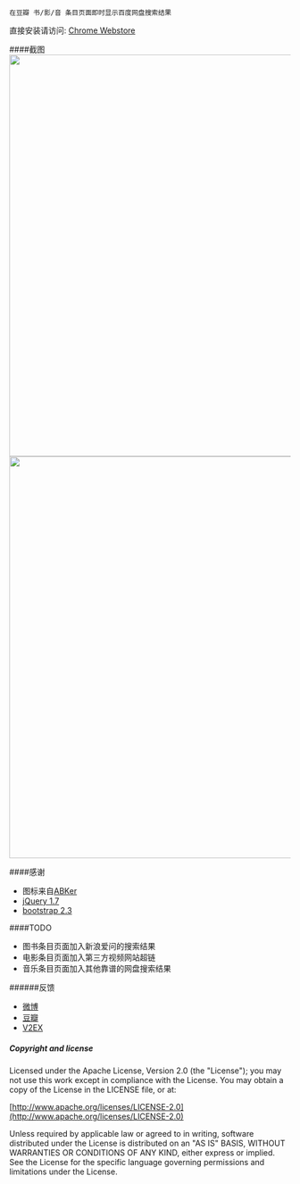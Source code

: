 ```
在豆瓣 书/影/音 条目页面即时显示百度网盘搜索结果
```
直接安装请访问: [Chrome Webstore](https://chrome.google.com/webstore/detail/%E8%B1%86%E7%93%A3%20%E7%99%BE%E5%BA%A6%E7%BD%91%E7%9B%98/phnkdkohjfmfbokjogjfbfmcfocfkebk?hl=zh-CN&gl=CN)

####截图
<img width="720px" src="http://ww2.sinaimg.cn/large/5fd37818jw1e8g5xy3ni1j20ud0hkn1q.jpg">
<img width="720px" src="http://ww1.sinaimg.cn/large/5fd37818jw1e8g5y8y9u9j20so0jjwj8.jpg">

####感谢

*  图标来自[ABKer](http://dribbble.com/shots/1003774-baidu)
*  [jQuery 1.7](http://jquery.com/)
*  [bootstrap 2.3](http://getbootstrap.com/2.3.2/)

####TODO

* 图书条目页面加入新浪爱问的搜索结果
* 电影条目页面加入第三方视频网站超链
* 音乐条目页面加入其他靠谱的网盘搜索结果

######反馈

+ [微博](http://weibo.com/47660666)
+ [豆瓣](http://www.douban.com/people/gangsta/)
+ [V2EX](http://www.v2ex.com/member/gangsta)






##### Copyright and license

Licensed under the Apache License, Version 2.0 (the "License");
you may not use this work except in compliance with the License.
You may obtain a copy of the License in the LICENSE file, or at:

  [http://www.apache.org/licenses/LICENSE-2.0](http://www.apache.org/licenses/LICENSE-2.0)

Unless required by applicable law or agreed to in writing, software
distributed under the License is distributed on an "AS IS" BASIS,
WITHOUT WARRANTIES OR CONDITIONS OF ANY KIND, either express or implied.
See the License for the specific language governing permissions and
limitations under the License.
